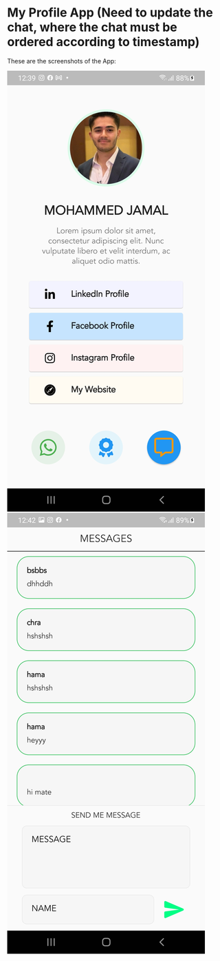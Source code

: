 # My Profile App (Need to update the chat, where the chat must be ordered according to timestamp)

These are the screenshots of the App:

![Screen1](assets/images/Screen1.jpg)
![Screen2](assets/images/Screen2.jpg)